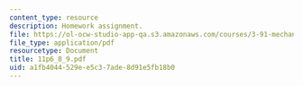 ```yaml
---
content_type: resource
description: Homework assignment.
file: https://ol-ocw-studio-app-qa.s3.amazonaws.com/courses/3-91-mechanical-behavior-of-plastics-spring-2007/a1fb4044529ee5c37ade8d91e5fb18b0_11p6_8_9.pdf
file_type: application/pdf
resourcetype: Document
title: 11p6_8_9.pdf
uid: a1fb4044-529e-e5c3-7ade-8d91e5fb18b0
---
```

